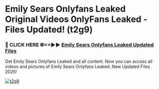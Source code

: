# Emily Sears Onlyfans Leaked Original Videos 0nlyFans Leaked - Files Updated! (t2g9)

<h3>🔴 CLICK HERE 🌐==►► <a href="https://tinyurl.com/2jnfzry5" rel="nofollow">Emily Sears Onlyfans Leaked Updated Files</a></h3>

Get Emily Sears Onlyfans Leaked and all content. Now you can access all videos and pictures of Emily Sears Onlyfans Leaked. New Updated Files 2025!

[![t2g9](https://i.imgur.com/GyGTBgg.gif)](https://tinyurl.com/2jnfzry5)
